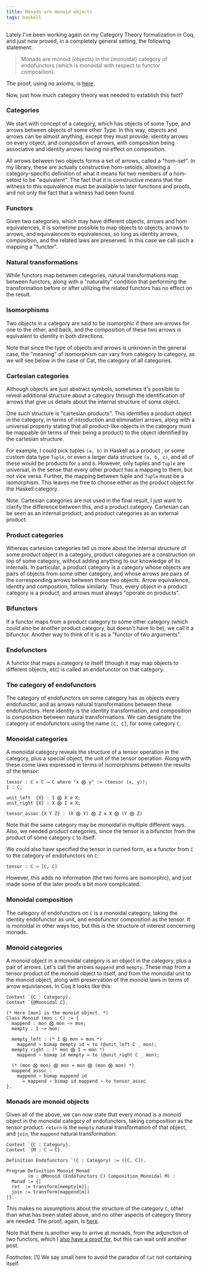 ```yaml
---
title: Monads are monoid objects
tags: haskell
---
```


Lately I've been working again on my Category Theory formalization in Coq, and
just now proved, in a completely general setting, the following statement:

> Monads are monoid (objects) in the (monoidal) category of endofunctors
> (which is monoidal with respect to functor composition).

The proof, using no axioms,
is
[here](https://github.com/jwiegley/category-theory/blob/master/Monad/Monoid.v#L25).

Now, just how much category theory was needed to establish this fact?

### Categories

We start with concept of a category, which has objects of some Type, and
arrows between objects of some other Type. In this way, objects and arrows can
be almost anything, except they must provide: identity arrows on every object,
and composition of arrows, with composition being associative and identity
arrows having no effect on composition.

All arrows between two objects forms a set of arrows, called a "hom-set". In
my library, these are actually constructive hom-setoids, allowing a
category-specific definition of what it means for two members of a hom-setoid
to be "equivalent". The fact that it is constructive means that the witness to
this equivalence must be available to later functions and proofs, and not only
the fact that a witness had been found.

### Functors

Given two categories, which may have different objects, arrows and hom
equivalences, it is sometime possible to map objects to objects, arrows to
arrows, and equivalences to equivalences, so long as identity arrows,
composition, and the related laws are preserved. In this case we call such a
mapping a "functor".

### Natural transformations

While functors map between categories, natural transformations map between
functors, along with a "naturality" condition that performing the
transformation before or after utilizing the related functors has no effect on
the result.

### Isomorphisms

Two objects in a category are said to be isomorphic if there are arrows for
one to the other, and back, and the composition of these two arrows is
equivalent to identity in both directions.

Note that since the type of objects and arrows is unknown in the general case,
the "meaning" of isomorphism can vary from category to category, as we will
see below in the case of Cat, the category of all categories.

### Cartesian categories

Although objects are just abstract symbols, sometimes it's possible to reveal
additional structure about a category through the identification of arrows
that give us details about the internal structure of some object.

One such structure is "cartesian products". This identifies a product object
in the category, in terms of introduction and elimination arrows, along with a
universal property stating that all product-like objects in the category must
be mappable (in terms of their being a product) to the object identified by
the cartesian structure.

For example, I could pick tuples `(a, b)` in Haskell as a product , or some
custom data type `Tuple`, or even a larger data structure `(a, b, c)`, and all
of these would be products for `a` and `b`. However, only tuples and `Tuple`
are universal, in the sense that every other product has a mapping to them,
but not vice versa. Further, the mapping between tuple and `Tuple` must be a
isomorphism. This leaves me free to choose either as the product object for
the Haskell category.

Note: Cartesian categories are not used in the final result, I just want to
clarify the difference between this, and a product category. Cartesian can be
seen as an internal product, and product categories as an external product.

### Product categories

Whereas cartesion categories tell us more about the internal structure of some
product object in a category, product categories are a construction on top of
some category, without adding anything to our knowledge of its internals. In
particular, a product category is a category whose objects are pairs of
objects from some other category, and whose arrows are pairs of the
corresponding arrows between those two objects. Arrow equivalence, identity
and composition, follow similarly. Thus, every object in a product category is
a product, and arrows must always "operate on products".

### Bifunctors

If a functor maps from a product category to some other category (which could
also be another product category, but doesn't have to be), we call it a
bifunctor. Another way to think of it is as a "functor of two arguments".

### Endofunctors

A functor that maps a category to itself (though it may map objects to
different objects, etc) is called an endofunctor on that category.

### The category of endofunctors

The category of endofunctors on some category has as objects every
endofunctor, and as arrows natural transformations between these endofunctors.
Here identity is the identity transformation, and composition is composition
between natural transformations. We can designate the category of endofunctors
using the name `[C, C]`, for some category `C`.

### Monoidal categories

A monoidal category reveals the structure of a tensor operation in the
category, plus a special object, the unit of the tensor operation. Along with
these come laws expressed in terms of isomorphisms between the results of the
tensor:

    tensor : C × C ⟶ C where "x ⨂ y" := (tensor (x, y));
    I : C;
  
    unit_left  {X} : I ⨂ X ≅ X;
    unit_right {X} : X ⨂ I ≅ X;
  
    tensor_assoc {X Y Z} : (X ⨂ Y) ⨂ Z ≅ X ⨂ (Y ⨂ Z)
    
Note that the same category may be monoidal in multiple different ways. Also,
we needed product categories, since the tensor is a bifunctor from the product
of some category `C` to itself.

We could also have specified the tensor in curried form, as a functor from `C`
to the category of endofunctors on `C`:

    tensor : C ⟶ [C, C]
    
However, this adds no information (the two forms are isomorphic), and just
made some of the later proofs a bit more complicated.

### Monoidal composition

The category of endofunctors on `C` is a monoidal category, taking the
identity endofunctor as unit, and endofunctor composition as the tensor. It is
monoidal in other ways too, but this is the structure of interest concerning
monads.

### Monoid categories

A monoid object in a monoidal category is an object in the category, plus a
pair of arrows. Let's call the arrows `mappend` and `mempty`. These map from a
tensor product of the monoid object to itself, and from the monoidal unit to
the monoid object, along with preservation of the monoid laws in terms of
arrow equivlances. In Coq it looks like this:

    Context `{C : Category}.
    Context `{@Monoidal C}.

    (* Here [mon] is the monoid object. *)
    Class Monoid (mon : C) := {
      mappend : mon ⨂ mon ~> mon;
      mempty : I ~> mon;
    
      mempty_left : (* I ⨂ mon ≈ mon *)
        mappend ∘ bimap mempty id ≈ to (@unit_left C _ mon);
      mempty_right : (* mon ⨂ I ≈ mon *)
        mappend ∘ bimap id mempty ≈ to (@unit_right C _ mon);
    
      (* (mon ⨂ mon) ⨂ mon ≈ mon ⨂ (mon ⨂ mon) *)
      mappend_assoc :
        mappend ∘ bimap mappend id
          ≈ mappend ∘ bimap id mappend ∘ to tensor_assoc
    }.

### Monads are monoid objects

Given all of the above, we can now state that every monad is a monoid object
in the monoidal category of endofunctors, taking composition as the tensor
product. `return` is the `mempty` natural transformation of that object, and
`join`, the `mappend` natural transformation:

    Context `{C : Category}.
    Context `{M : C ⟶ C}.
    
    Definition Endofunctors `(C : Category) := ([C, C]).
    
    Program Definition Monoid_Monad
            (m : @Monoid (Endofunctors C) Composition_Monoidal M) : 
      Monad := {|
      ret  := transform[mempty[m]];
      join := transform[mappend[m]]
    |}.
    
This makes no assumptions about the structure of the category `C`, other than
what has been stated above, and no other aspects of category theory are
needed. The proof, again,
is
[here](https://github.com/jwiegley/category-theory/blob/master/Isomorphism/Monoid/Monad.v#L22).

Note that there is another way to arrive at monads, from the adjunction of two
functors, which
I
[also have a proof for](https://github.com/jwiegley/category-theory/blob/master/Monad/Adjunction.v#L25),
but this can wait until another post.

Footnotes: 
[1] We say small here to avoid the paradox of `Cat` not containing itself.
